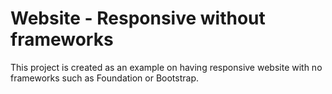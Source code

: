 # Website - Responsive without frameworks

This project is created as an example on having responsive website with no frameworks such as Foundation or Bootstrap.
